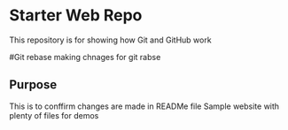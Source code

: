 # Starter Web Repo

This repository is for showing how Git and GitHub work

#Git rebase 
making chnages for git rabse
## Purpose

This is to conffirm changes are made in READMe file
Sample website with plenty of files for demos
